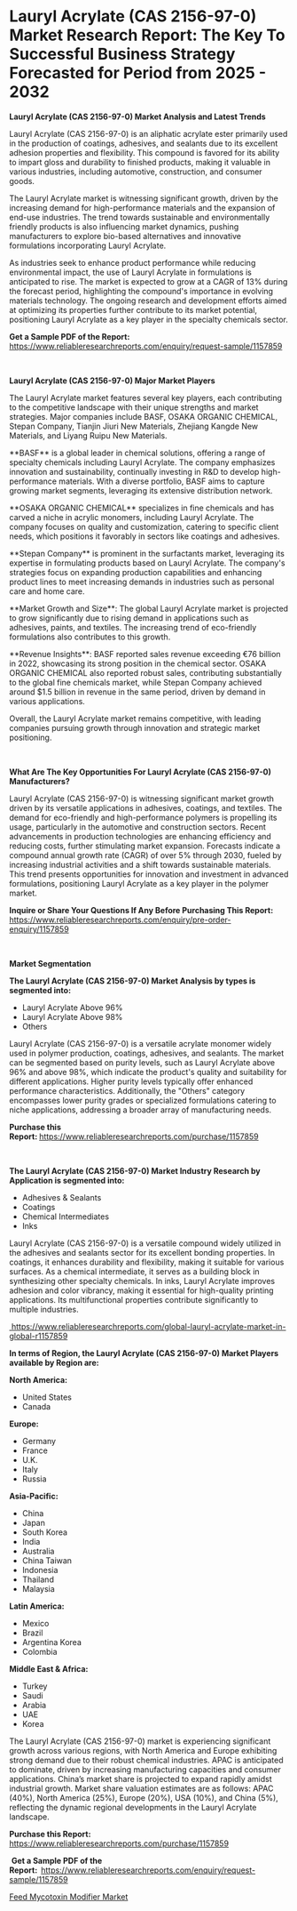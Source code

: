 <p><h1>Lauryl Acrylate (CAS 2156-97-0) Market Research Report: The Key To Successful Business Strategy Forecasted for Period from 2025 - 2032</h1></p><p><strong>Lauryl Acrylate (CAS 2156-97-0) Market Analysis and Latest Trends</strong></p>
<p><p>Lauryl Acrylate (CAS 2156-97-0) is an aliphatic acrylate ester primarily used in the production of coatings, adhesives, and sealants due to its excellent adhesion properties and flexibility. This compound is favored for its ability to impart gloss and durability to finished products, making it valuable in various industries, including automotive, construction, and consumer goods.</p><p>The Lauryl Acrylate market is witnessing significant growth, driven by the increasing demand for high-performance materials and the expansion of end-use industries. The trend towards sustainable and environmentally friendly products is also influencing market dynamics, pushing manufacturers to explore bio-based alternatives and innovative formulations incorporating Lauryl Acrylate.</p><p>As industries seek to enhance product performance while reducing environmental impact, the use of Lauryl Acrylate in formulations is anticipated to rise. The market is expected to grow at a CAGR of 13% during the forecast period, highlighting the compound's importance in evolving materials technology. The ongoing research and development efforts aimed at optimizing its properties further contribute to its market potential, positioning Lauryl Acrylate as a key player in the specialty chemicals sector.</p></p>
<p><strong>Get a Sample PDF of the Report:&nbsp;</strong> <a href="https://www.reliableresearchreports.com/enquiry/request-sample/1157859?utm_campaign=2960&utm_medium=2&utm_source=Github&utm_content=ia&utm_term=02042025&utm_id=lauryl-acrylate-cas-2156-97-0">https://www.reliableresearchreports.com/enquiry/request-sample/1157859</a></p>
<p>&nbsp;</p>
<p><strong>Lauryl Acrylate (CAS 2156-97-0) Major Market Players</strong></p>
<p><p>The Lauryl Acrylate market features several key players, each contributing to the competitive landscape with their unique strengths and market strategies. Major companies include BASF, OSAKA ORGANIC CHEMICAL, Stepan Company, Tianjin Jiuri New Materials, Zhejiang Kangde New Materials, and Liyang Ruipu New Materials.</p><p>**BASF** is a global leader in chemical solutions, offering a range of specialty chemicals including Lauryl Acrylate. The company emphasizes innovation and sustainability, continually investing in R&D to develop high-performance materials. With a diverse portfolio, BASF aims to capture growing market segments, leveraging its extensive distribution network. </p><p>**OSAKA ORGANIC CHEMICAL** specializes in fine chemicals and has carved a niche in acrylic monomers, including Lauryl Acrylate. The company focuses on quality and customization, catering to specific client needs, which positions it favorably in sectors like coatings and adhesives. </p><p>**Stepan Company** is prominent in the surfactants market, leveraging its expertise in formulating products based on Lauryl Acrylate. The company's strategies focus on expanding production capabilities and enhancing product lines to meet increasing demands in industries such as personal care and home care.</p><p>**Market Growth and Size**: The global Lauryl Acrylate market is projected to grow significantly due to rising demand in applications such as adhesives, paints, and textiles. The increasing trend of eco-friendly formulations also contributes to this growth. </p><p>**Revenue Insights**: BASF reported sales revenue exceeding €76 billion in 2022, showcasing its strong position in the chemical sector. OSAKA ORGANIC CHEMICAL also reported robust sales, contributing substantially to the global fine chemicals market, while Stepan Company achieved around $1.5 billion in revenue in the same period, driven by demand in various applications. </p><p>Overall, the Lauryl Acrylate market remains competitive, with leading companies pursuing growth through innovation and strategic market positioning.</p></p>
<p>&nbsp;</p>
<p><strong>What Are The Key Opportunities For Lauryl Acrylate (CAS 2156-97-0) Manufacturers?</strong></p>
<p><p>Lauryl Acrylate (CAS 2156-97-0) is witnessing significant market growth driven by its versatile applications in adhesives, coatings, and textiles. The demand for eco-friendly and high-performance polymers is propelling its usage, particularly in the automotive and construction sectors. Recent advancements in production technologies are enhancing efficiency and reducing costs, further stimulating market expansion. Forecasts indicate a compound annual growth rate (CAGR) of over 5% through 2030, fueled by increasing industrial activities and a shift towards sustainable materials. This trend presents opportunities for innovation and investment in advanced formulations, positioning Lauryl Acrylate as a key player in the polymer market.</p></p>
<p><strong>Inquire or Share Your Questions If Any Before Purchasing This Report:</strong> <a href="https://www.reliableresearchreports.com/enquiry/pre-order-enquiry/1157859?utm_campaign=2960&utm_medium=2&utm_source=Github&utm_content=ia&utm_term=02042025&utm_id=lauryl-acrylate-cas-2156-97-0">https://www.reliableresearchreports.com/enquiry/pre-order-enquiry/1157859</a></p>
<p>&nbsp;</p>
<p><strong>Market Segmentation</strong></p>
<p><strong>The Lauryl Acrylate (CAS 2156-97-0) Market Analysis by types is segmented into:</strong></p>
<p><ul><li>Lauryl Acrylate Above 96%</li><li>Lauryl Acrylate Above 98%</li><li>Others</li></ul></p>
<p><p>Lauryl Acrylate (CAS 2156-97-0) is a versatile acrylate monomer widely used in polymer production, coatings, adhesives, and sealants. The market can be segmented based on purity levels, such as Lauryl Acrylate above 96% and above 98%, which indicate the product's quality and suitability for different applications. Higher purity levels typically offer enhanced performance characteristics. Additionally, the "Others" category encompasses lower purity grades or specialized formulations catering to niche applications, addressing a broader array of manufacturing needs.</p></p>
<p><strong>Purchase this Report:&nbsp;</strong><a href="https://www.reliableresearchreports.com/purchase/1157859?utm_campaign=2960&utm_medium=2&utm_source=Github&utm_content=ia&utm_term=02042025&utm_id=lauryl-acrylate-cas-2156-97-0">https://www.reliableresearchreports.com/purchase/1157859</a></p>
<p>&nbsp;</p>
<p><strong>The Lauryl Acrylate (CAS 2156-97-0) Market Industry Research by Application is segmented into:</strong></p>
<p><ul><li>Adhesives & Sealants</li><li>Coatings</li><li>Chemical Intermediates</li><li>Inks</li></ul></p>
<p><p>Lauryl Acrylate (CAS 2156-97-0) is a versatile compound widely utilized in the adhesives and sealants sector for its excellent bonding properties. In coatings, it enhances durability and flexibility, making it suitable for various surfaces. As a chemical intermediate, it serves as a building block in synthesizing other specialty chemicals. In inks, Lauryl Acrylate improves adhesion and color vibrancy, making it essential for high-quality printing applications. Its multifunctional properties contribute significantly to multiple industries.</p></p>
<p><a href="https://www.reliableresearchreports.com/global-lauryl-acrylate-market-in-global-r1157859?utm_campaign=2960&utm_medium=2&utm_source=Github&utm_content=ia&utm_term=02042025&utm_id=lauryl-acrylate-cas-2156-97-0">&nbsp;https://www.reliableresearchreports.com/global-lauryl-acrylate-market-in-global-r1157859</a></p>
<p><strong>In terms of Region, the Lauryl Acrylate (CAS 2156-97-0) Market Players available by Region are:</strong></p>
<p>
    <p> <strong> North America: </strong>
        <ul>
            <li>United States</li>
            <li>Canada</li>
        </ul>
        </p> 
    <p> <strong> Europe: </strong>
        <ul>
            <li>Germany</li>
            <li>France</li>
            <li>U.K.</li>
            <li>Italy</li>
            <li>Russia</li>
        </ul>
        </p> 
    <p> <strong> Asia-Pacific: </strong>
        <ul>
            <li>China</li>
            <li>Japan</li>
            <li>South Korea</li>
            <li>India</li>
            <li>Australia</li>
            <li>China Taiwan</li>
            <li>Indonesia</li>
            <li>Thailand</li>
            <li>Malaysia</li>
        </ul>
        </p> 
    <p> <strong> Latin America: </strong>
        <ul>
            <li>Mexico</li>
            <li>Brazil</li>
            <li>Argentina Korea</li>
            <li>Colombia</li>
        </ul>
        </p> 
    <p> <strong> Middle East & Africa: </strong>
        <ul>
            <li>Turkey</li>
            <li>Saudi</li>
            <li>Arabia</li>
            <li>UAE</li>
            <li>Korea</li>
        </ul>
    </p>
    </p>
<p><p>The Lauryl Acrylate (CAS 2156-97-0) market is experiencing significant growth across various regions, with North America and Europe exhibiting strong demand due to their robust chemical industries. APAC is anticipated to dominate, driven by increasing manufacturing capacities and consumer applications. China’s market share is projected to expand rapidly amidst industrial growth. Market share valuation estimates are as follows: APAC (40%), North America (25%), Europe (20%), USA (10%), and China (5%), reflecting the dynamic regional developments in the Lauryl Acrylate landscape.</p></p>
<p><strong>Purchase this Report: </strong><a href="https://www.reliableresearchreports.com/purchase/1157859?utm_campaign=2960&utm_medium=2&utm_source=Github&utm_content=ia&utm_term=02042025&utm_id=lauryl-acrylate-cas-2156-97-0">https://www.reliableresearchreports.com/purchase/1157859</a></p>
<p>&nbsp;<strong>Get a Sample PDF of the Report:&nbsp;&nbsp;</strong><a href="https://www.reliableresearchreports.com/enquiry/request-sample/1157859?utm_campaign=2960&utm_medium=2&utm_source=Github&utm_content=ia&utm_term=02042025&utm_id=lauryl-acrylate-cas-2156-97-0">https://www.reliableresearchreports.com/enquiry/request-sample/1157859</a></p>
<p><strong></strong></p>
<p><p><a href="https://github.com/hunanuzmez/Market-Research-Report-List-1/blob/main/feed-mycotoxin-modifier-market.md?utm_campaign=2960&utm_medium=2&utm_source=Github&utm_content=ia&utm_term=02042025&utm_id=lauryl-acrylate-cas-2156-97-0">Feed Mycotoxin Modifier Market</a></p></p>